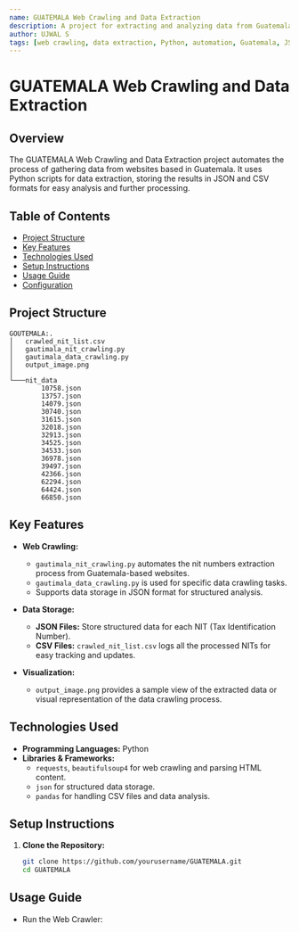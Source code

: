 ```yaml
---
name: GUATEMALA Web Crawling and Data Extraction
description: A project for extracting and analyzing data from Guatemala sources, storing results in JSON format for efficient data management and analysis.
author: UJWAL S
tags: [web crawling, data extraction, Python, automation, Guatemala, JSON, CSV]
---
```


# GUATEMALA Web Crawling and Data Extraction

## Overview
The GUATEMALA Web Crawling and Data Extraction project automates the process of gathering data from websites based in Guatemala. It uses Python scripts for data extraction, storing the results in JSON and CSV formats for easy analysis and further processing.

## Table of Contents
- [Project Structure](#project-structure)
- [Key Features](#key-features)
- [Technologies Used](#technologies-used)
- [Setup Instructions](#setup-instructions)
- [Usage Guide](#usage-guide)
- [Configuration](#configuration)

## Project Structure

    GOUTEMALA:.
    │   crawled_nit_list.csv
    │   gautimala_nit_crawling.py
    │   gautimala_data_crawling.py
    │   output_image.png
    │   
    └───nit_data
            10758.json
            13757.json
            14079.json
            30740.json
            31615.json
            32018.json
            32913.json
            34525.json
            34533.json
            36978.json
            39497.json
            42366.json
            62294.json
            64424.json
            66850.json


## Key Features
- **Web Crawling:**
  - `gautimala_nit_crawling.py` automates the nit numbers extraction process from Guatemala-based websites.
  - `gautimala_data_crawling.py` is used for specific data crawling tasks.
  - Supports data storage in JSON format for structured analysis.

- **Data Storage:**
  - **JSON Files:** Store structured data for each NIT (Tax Identification Number).
  - **CSV Files:** `crawled_nit_list.csv` logs all the processed NITs for easy tracking and updates.

- **Visualization:**
  - `output_image.png` provides a sample view of the extracted data or visual representation of the data crawling process.

## Technologies Used
- **Programming Languages:** Python  
- **Libraries & Frameworks:**
  - `requests`, `beautifulsoup4` for web crawling and parsing HTML content.
  - `json` for structured data storage.
  - `pandas` for handling CSV files and data analysis.

## Setup Instructions
1. **Clone the Repository:**
   ```bash
   git clone https://github.com/yourusername/GUATEMALA.git
   cd GUATEMALA

## Usage Guide
 - Run the Web Crawler: